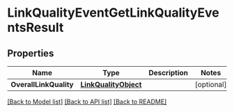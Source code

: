 # LinkQualityEventGetLinkQualityEventsResult

## Properties

Name | Type | Description | Notes
------------ | ------------- | ------------- | -------------
**OverallLinkQuality** | [**LinkQualityObject**](link_quality_object.md) |  | [optional] 

[[Back to Model list]](../README.md#documentation-for-models) [[Back to API list]](../README.md#documentation-for-api-endpoints) [[Back to README]](../README.md)



